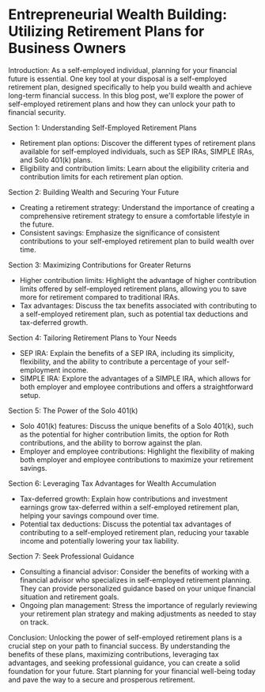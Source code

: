 # Entrepreneurial Wealth Building: Utilizing Retirement Plans for Business Owners

Introduction:
As a self-employed individual, planning for your financial future is essential. One key tool at your disposal is a self-employed retirement plan, designed specifically to help you build wealth and achieve long-term financial success. In this blog post, we'll explore the power of self-employed retirement plans and how they can unlock your path to financial security.

Section 1: Understanding Self-Employed Retirement Plans

- Retirement plan options: Discover the different types of retirement plans available for self-employed individuals, such as SEP IRAs, SIMPLE IRAs, and Solo 401(k) plans.
- Eligibility and contribution limits: Learn about the eligibility criteria and contribution limits for each retirement plan option.

Section 2: Building Wealth and Securing Your Future

- Creating a retirement strategy: Understand the importance of creating a comprehensive retirement strategy to ensure a comfortable lifestyle in the future.
- Consistent savings: Emphasize the significance of consistent contributions to your self-employed retirement plan to build wealth over time.

Section 3: Maximizing Contributions for Greater Returns

- Higher contribution limits: Highlight the advantage of higher contribution limits offered by self-employed retirement plans, allowing you to save more for retirement compared to traditional IRAs.
- Tax advantages: Discuss the tax benefits associated with contributing to a self-employed retirement plan, such as potential tax deductions and tax-deferred growth.

Section 4: Tailoring Retirement Plans to Your Needs

- SEP IRA: Explain the benefits of a SEP IRA, including its simplicity, flexibility, and the ability to contribute a percentage of your self-employment income.
- SIMPLE IRA: Explore the advantages of a SIMPLE IRA, which allows for both employer and employee contributions and offers a straightforward setup.

Section 5: The Power of the Solo 401(k)

- Solo 401(k) features: Discuss the unique benefits of a Solo 401(k), such as the potential for higher contribution limits, the option for Roth contributions, and the ability to borrow against the plan.
- Employer and employee contributions: Highlight the flexibility of making both employer and employee contributions to maximize your retirement savings.

Section 6: Leveraging Tax Advantages for Wealth Accumulation

- Tax-deferred growth: Explain how contributions and investment earnings grow tax-deferred within a self-employed retirement plan, helping your savings compound over time.
- Potential tax deductions: Discuss the potential tax advantages of contributing to a self-employed retirement plan, reducing your taxable income and potentially lowering your tax liability.

Section 7: Seek Professional Guidance

- Consulting a financial advisor: Consider the benefits of working with a financial advisor who specializes in self-employed retirement planning. They can provide personalized guidance based on your unique financial situation and retirement goals.
- Ongoing plan management: Stress the importance of regularly reviewing your retirement plan strategy and making adjustments as needed to stay on track.

Conclusion:
Unlocking the power of self-employed retirement plans is a crucial step on your path to financial success. By understanding the benefits of these plans, maximizing contributions, leveraging tax advantages, and seeking professional guidance, you can create a solid foundation for your future. Start planning for your financial well-being today and pave the way to a secure and prosperous retirement.